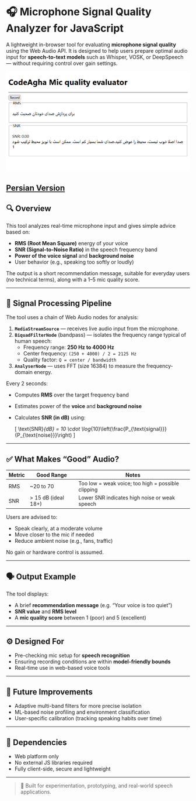# 🎧 Microphone Signal Quality Analyzer for JavaScript

A lightweight in-browser tool for evaluating **microphone signal quality** using the Web Audio API. It is designed to help users prepare optimal audio input for **speech-to-text models** such as Whisper, VOSK, or DeepSpeech — without requiring control over gain settings.

![Microphone Signal Quality Analyzer](image.png)

[Persian Version](./README_Fa.md)
---

## 🔍 Overview

This tool analyzes real-time microphone input and gives simple advice based on:

- **RMS (Root Mean Square)** energy of your voice
- **SNR (Signal-to-Noise Ratio)** in the speech frequency band
- **Power of the voice signal** and **background noise**
- User behavior (e.g., speaking too softly or loudly)

The output is a short recommendation message, suitable for everyday users (no technical terms), along with a 1–5 mic quality score.

---

## 🧠 Signal Processing Pipeline

The tool uses a chain of Web Audio nodes for analysis:

1. **`MediaStreamSource`** — receives live audio input from the microphone.
2. **`BiquadFilterNode`** (bandpass) — isolates the frequency range typical of human speech:
   - Frequency range: **250 Hz to 4000 Hz**
   - Center frequency: `(250 + 4000) / 2 = 2125 Hz`
   - Quality factor: `Q = center / bandwidth`
3. **`AnalyserNode`** — uses FFT (size 16384) to measure the frequency-domain energy.

Every 2 seconds:
- Computes **RMS** over the target frequency band
- Estimates power of the **voice** and **background noise**
- Calculates **SNR (in dB)** using:

  \[
  \text{SNR}_{dB} = 10 \cdot \log_{10}\left(\frac{P_{\text{signal}}}{P_{\text{noise}}}\right)
  \]

---

## ✅ What Makes “Good” Audio?

| Metric | Good Range        | Notes                                               |
|--------|-------------------|-----------------------------------------------------|
| RMS    | ~20 to 70         | Too low = weak voice; too high = possible clipping |
| SNR    | > 15 dB (ideal 18+) | Lower SNR indicates high noise or weak speech     |

Users are advised to:
- Speak clearly, at a moderate volume
- Move closer to the mic if needed
- Reduce ambient noise (e.g., fans, traffic)

No gain or hardware control is assumed.

---

## 🗣️ Output Example

The tool displays:
- A brief **recommendation message** (e.g. “Your voice is too quiet”)
- **SNR value** and **RMS level**
- A **mic quality score** between 1 (poor) and 5 (excellent)

---

## ⚙️ Designed For

- Pre-checking mic setup for **speech recognition**
- Ensuring recording conditions are within **model-friendly bounds**
- Real-time use in web-based voice tools

---

## 🚀 Future Improvements

- Adaptive multi-band filters for more precise isolation  
- ML-based noise profiling and environment classification  
- User-specific calibration (tracking speaking habits over time)

---

## 📎 Dependencies

- Web platform only  
- No external JS libraries required  
- Fully client-side, secure and lightweight  

---

> 🧪 Built for experimentation, prototyping, and real-world speech applications.
